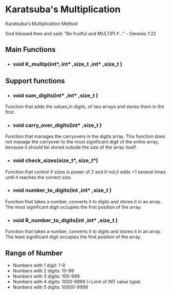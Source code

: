 # Karatsuba's Multiplication

Karatsuba's Multiplication Method

God blessed then and said:
"Be fruitful and MULTIPLY..." - Genesis 1:22


## Main Functions

* ### void K_multip(int*, int* ,size_t ,int* ,size_t )

## Support functions

* ### void sum_digits(int* ,int* ,size_t )
Function that adds the values,in digits, of two arrays and stores them in the first.

* ### void carry_over_digits(int* ,size_t )
Function that manages the carryovers in the digits array.
This function does not manage the carryover to the most significant digit of the entire array,
because it should be stored outside the size of the array itself.

* ### void check_sizes(size_t*, size_t*)
Function that control if sizes is power of 2 and if not,it adds +1 several times until it reaches the correct size.

* ### void number_to_digits(int ,int* ,size_t )
Function that takes a number, converts it to digits and stores it in an array.
The most significant digit occupies the first position of the array.

* ### void R_number_to_digits(int ,int* ,size_t )
Function that takes a number, converts it to digits and stores it in an array.
The least significant digit occupies the first position of the array.

## Range of Number
* Numbers with 1 digit: 1-9 
* Numbers with 2 digits: 10-99
* Numbers with 3 digits: 100-999
* Numbers with 4 digits: 1000-9999 (~Limit of INT value type)
* Numbers with 5 digits: 10000-9999